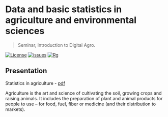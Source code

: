 # Data and basic statistics in agriculture and environmental sciences
> Seminar, Introduction to Digital Agro.

[![License](https://img.shields.io/github/license/EDSEL-skoltech/multi_objective_irrigation)](https://github.com/EDSEL-skoltech/multi_objective_irrigation/blob/main/LICENSE)
[![issues](https://img.shields.io/github/issues/EDSEL-skoltech/multi_objective_irrigation)](https://github.com/EDSEL-skoltech/multi_objective_irrigation/issues)
[![Rg](https://img.shields.io/badge/ResearchGate-Follow-green)](https://www.researchgate.net/project/Digital-Agro)




## Presentation

Statistics in agriculture - [pdf](./Lecture_2_EDP_statistics.pdf)


Agriculture is the art and science of cultivating the soil, growing crops and raising animals. It
includes the preparation of plant and animal products for people to use – for food, fuel, fiber or
medicine (and their distribution to markets).
